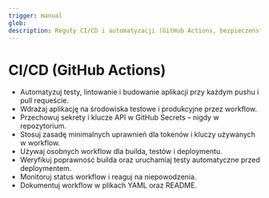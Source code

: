 ```yaml
---
trigger: manual
glob:
description: Reguły CI/CD i automatyzacji (GitHub Actions, bezpieczeństwo, automatyczne testy, deployment).
---
```


# CI/CD (GitHub Actions)

- Automatyzuj testy, lintowanie i budowanie aplikacji przy każdym pushu i pull requeście.
- Wdrażaj aplikację na środowiska testowe i produkcyjne przez workflow.
- Przechowuj sekrety i klucze API w GitHub Secrets – nigdy w repozytorium.
- Stosuj zasadę minimalnych uprawnień dla tokenów i kluczy używanych w workflow.
- Używaj osobnych workflow dla builda, testów i deploymentu.
- Weryfikuj poprawność builda oraz uruchamiaj testy automatyczne przed deploymentem.
- Monitoruj status workflow i reaguj na niepowodzenia.
- Dokumentuj workflow w plikach YAML oraz README.
